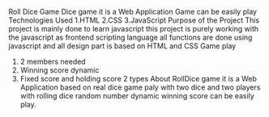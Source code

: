 Roll Dice Game
Dice game it is a Web Application Game can be easily play
Technologies Used
1.HTML 
2.CSS
3.JavaScript
Purpose of the Project
    This project is mainly done to learn javascript this project is purely working with the javascript as frontend scripting language all functions are done using javascript and all design part is based on HTML and CSS
Game play
1. 2 members needed
2. Winning score dynamic
3. Fixed score and holding score 2 types
About
RollDice game it is a Web Application based on real dice game paly with two dice and two players with rolling dice random number dynamic winning score can be easily play.
